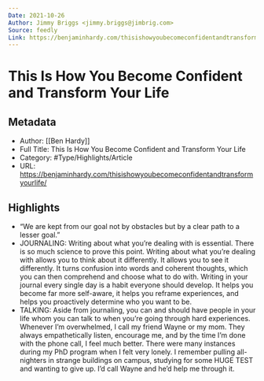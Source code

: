 ```yaml
---
Date: 2021-10-26
Author: Jimmy Briggs <jimmy.briggs@jimbrig.com>
Source: feedly
Link: https://benjaminhardy.com/thisishowyoubecomeconfidentandtransformyourlife/
---
```

# This Is How You Become Confident and Transform Your Life

## Metadata
- Author: [[Ben Hardy]]
- Full Title: This Is How You Become Confident and Transform Your Life
- Category: #Type/Highlights/Article
- URL: https://benjaminhardy.com/thisishowyoubecomeconfidentandtransformyourlife/

## Highlights
- “We are kept from our goal not by obstacles but by a clear path to a lesser goal.”
- JOURNALING: Writing about what you’re dealing with is essential. There is so much science to prove this point. Writing about what you’re dealing with allows you to think about it differently. It allows you to see it differently. It turns confusion into words and coherent thoughts, which you can then comprehend and choose what to do with. Writing in your journal every single day is a habit everyone should develop. It helps you become far more self-aware, it helps you reframe experiences, and helps you proactively determine who you want to be.
- TALKING: Aside from journaling, you can and should have people in your life whom you can talk to when you’re going through hard experiences. Whenever I’m overwhelmed, I call my friend Wayne or my mom. They always empathetically listen, encourage me, and by the time I’m done with the phone call, I feel much better. There were many instances during my PhD program when I felt very lonely. I remember pulling all-nighters in strange buildings on campus, studying for some HUGE TEST and wanting to give up. I’d call Wayne and he’d help me through it.
